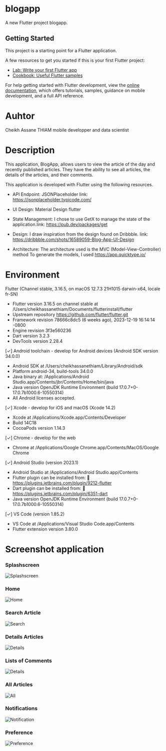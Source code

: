 # blogapp

A new Flutter project blogapp.

## Getting Started

This project is a starting point for a Flutter application.

A few resources to get you started if this is your first Flutter project:

- [Lab: Write your first Flutter app](https://docs.flutter.dev/get-started/codelab)
- [Cookbook: Useful Flutter samples](https://docs.flutter.dev/cookbook)

For help getting started with Flutter development, view the
[online documentation](https://docs.flutter.dev/), which offers tutorials,
samples, guidance on mobile development, and a full API reference.

# Auhtor
 Cheikh Assane THIAM mobile developper and data scientist

# Description 
This application, BlogApp, allows users to view the article of the day and recently published articles.
They have the ability to see all articles, the details of the articles, and their comments.

This application is developed with Flutter using the following resources.

- API Endpoint: JSONPlaceholder link: https://jsonplaceholder.typicode.com/

- UI Design:  Material Design flutter

- State Management: I chose to use GetX to manage the state of the application.link: https://pub.dev/packages/get

- Design: I draw inspiration from the design found on Dribbble. link: https://dribbble.com/shots/16589059-Blog-App-UI-Design

- Architecture: The architecture used is the MVC (Model-View-Controller) method 
                To generate the models, I used https://app.quicktype.io/
# Environment 

Flutter (Channel stable, 3.16.5, on macOS 12.7.3 21H1015 darwin-x64, locale fr-SN)
- Flutter version 3.16.5 on channel stable at /Users/cheikhassanethiam/Documents/flutterinstall/flutter
- Upstream repository https://github.com/flutter/flutter.git
- Framework revision 78666c8dc5 (6 weeks ago), 2023-12-19 16:14:14 -0800
- Engine revision 3f3e560236
- Dart version 3.2.3
- DevTools version 2.28.4

[✓] Android toolchain - develop for Android devices (Android SDK version 34.0.0)
- Android SDK at /Users/cheikhassanethiam/Library/Android/sdk
- Platform android-34, build-tools 34.0.0
- Java binary at: /Applications/Android Studio.app/Contents/jbr/Contents/Home/bin/java
- Java version OpenJDK Runtime Environment (build 17.0.7+0-17.0.7b1000.6-10550314)
- All Android licenses accepted.

[✓] Xcode - develop for iOS and macOS (Xcode 14.2)
- Xcode at /Applications/Xcode.app/Contents/Developer
- Build 14C18
- CocoaPods version 1.14.3

[✓] Chrome - develop for the web
- Chrome at /Applications/Google Chrome.app/Contents/MacOS/Google Chrome

[✓] Android Studio (version 2023.1)
- Android Studio at /Applications/Android Studio.app/Contents
- Flutter plugin can be installed from:
      🔨 https://plugins.jetbrains.com/plugin/9212-flutter
- Dart plugin can be installed from:
      🔨 https://plugins.jetbrains.com/plugin/6351-dart
- Java version OpenJDK Runtime Environment (build 17.0.7+0-17.0.7b1000.6-10550314)

[✓] VS Code (version 1.85.2)
- VS Code at /Applications/Visual Studio Code.app/Contents
- Flutter extension version 3.80.0

# Screenshot application
### Splashscreen
![Splashscreen](https://github.com/cheikhassane/blogApp/blob/main/s1.png?raw=true)
### Home
![Home](https://github.com/cheikhassane/blogApp/blob/main/s2.png?raw=true)
### Search Article
![Search](https://github.com/cheikhassane/blogApp/blob/main/s3.png?raw=true)
### Details Articles
![Details](https://github.com/cheikhassane/blogApp/blob/main/s4.png?raw=true)
### Lists of Comments
![Details](https://github.com/cheikhassane/blogApp/blob/main/s5.png?raw=true)
### All Articles
![All](https://github.com/cheikhassane/blogApp/blob/main/s6.png?raw=true)
### Notifications
![Notification](https://github.com/cheikhassane/blogApp/blob/main/s7.png?raw=true)
### Preference
![Preference](https://github.com/cheikhassane/blogApp/blob/main/s8.png?raw=true)
